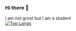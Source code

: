 ### Hi there 👋
I am not groot but I am a student<br> 
[![Top Langs](https://github-readme-stats.vercel.app/api/top-langs/?username=col-xander)](https://github.com/anuraghazra/github-readme-stats)

<!--
**col-xander/col-xander** is a ✨ _special_ ✨ repository because its `README.md` (this file) appears on your GitHub profile.

Here are some ideas to get you started:

- 🔭 I’m currently working on ...
- 🌱 I’m currently learning git
- 👯 I’m looking to collaborate on ..
- 🤔 I’m looking for help with git
- 💬 Ask me about ...
- 📫 How to reach me: github
- 😄 Pronouns: Attack Helicopter
- ⚡ Fun fact: Fun
-->

